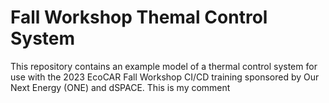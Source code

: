 # Fall Workshop Themal Control System

This repository contains an example model of a thermal control system for use with the 2023 EcoCAR Fall Workshop CI/CD training sponsored by Our Next Energy (ONE) and dSPACE.
This is my comment